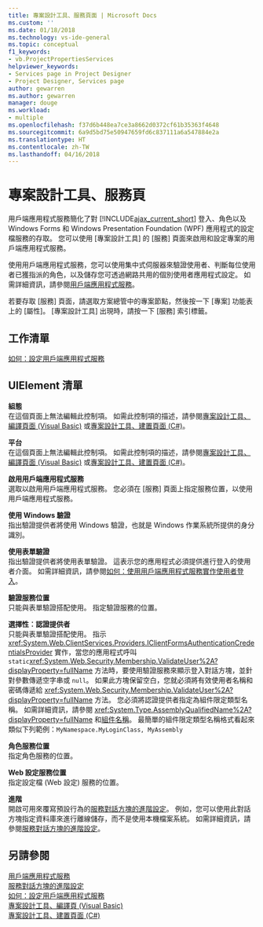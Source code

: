 ```yaml
---
title: 專案設計工具、服務頁面 | Microsoft Docs
ms.custom: ''
ms.date: 01/18/2018
ms.technology: vs-ide-general
ms.topic: conceptual
f1_keywords:
- vb.ProjectPropertiesServices
helpviewer_keywords:
- Services page in Project Designer
- Project Designer, Services page
author: gewarren
ms.author: gewarren
manager: douge
ms.workload:
- multiple
ms.openlocfilehash: f37d6b448ea7ce3a8662d0372cf61b35363f4648
ms.sourcegitcommit: 6a9d5bd75e50947659fd6c837111a6a547884e2a
ms.translationtype: HT
ms.contentlocale: zh-TW
ms.lasthandoff: 04/16/2018
---
```

# <a name="services-page-project-designer"></a>專案設計工具、服務頁

用戶端應用程式服務簡化了對 [!INCLUDE[ajax_current_short](../../ide/reference/includes/ajax_current_short_md.md)] 登入、角色以及 Windows Forms 和 Windows Presentation Foundation (WPF) 應用程式的設定檔服務的存取。 您可以使用 [專案設計工具] 的 [服務] 頁面來啟用和設定專案的用戶端應用程式服務。

使用用戶端應用程式服務，您可以使用集中式伺服器來驗證使用者、判斷每位使用者已獲指派的角色，以及儲存您可透過網路共用的個別使用者應用程式設定。 如需詳細資訊，請參閱[用戶端應用程式服務](/dotnet/framework/common-client-technologies/client-application-services)。

若要存取 [服務] 頁面，請選取方案總管中的專案節點，然後按一下 [專案] 功能表上的 [屬性]。 [專案設計工具] 出現時，請按一下 [服務] 索引標籤。

## <a name="task-list"></a>工作清單

[如何：設定用戶端應用程式服務](/dotnet/framework/common-client-technologies/how-to-configure-client-application-services)  
  
## <a name="uielement-list"></a>UIElement 清單

 **組態**  
 在這個頁面上無法編輯此控制項。 如需此控制項的描述，請參閱[專案設計工具、編譯頁面 (Visual Basic)](../../ide/reference/compile-page-project-designer-visual-basic.md) 或[專案設計工具、建置頁面 (C#)](../../ide/reference/build-page-project-designer-csharp.md)。  
  
 **平台**  
 在這個頁面上無法編輯此控制項。 如需此控制項的描述，請參閱[專案設計工具、編譯頁面 (Visual Basic)](../../ide/reference/compile-page-project-designer-visual-basic.md) 或[專案設計工具、建置頁面 (C#)](../../ide/reference/build-page-project-designer-csharp.md)。  
  
 **啟用用戶端應用程式服務**  
 選取以啟用用戶端應用程式服務。 您必須在 [服務] 頁面上指定服務位置，以使用用戶端應用程式服務。  
  
 **使用 Windows 驗證**  
 指出驗證提供者將使用 Windows 驗證，也就是 Windows 作業系統所提供的身分識別。  
  
 **使用表單驗證**  
 指出驗證提供者將使用表單驗證。 這表示您的應用程式必須提供進行登入的使用者介面。 如需詳細資訊，請參閱[如何：使用用戶端應用程式服務實作使用者登入](/dotnet/framework/common-client-technologies/how-to-implement-user-login-with-client-application-services)。  
  
 **驗證服務位置**  
 只能與表單驗證搭配使用。 指定驗證服務的位置。  
  
 **選擇性︰認證提供者**  
 只能與表單驗證搭配使用。 指示 <xref:System.Web.ClientServices.Providers.IClientFormsAuthenticationCredentialsProvider> 實作，當您的應用程式呼叫 `static`<xref:System.Web.Security.Membership.ValidateUser%2A?displayProperty=fullName> 方法時，要使用驗證服務來顯示登入對話方塊，並針對參數傳遞空字串或 `null`。 如果此方塊保留空白，您就必須將有效使用者名稱和密碼傳遞給 <xref:System.Web.Security.Membership.ValidateUser%2A?displayProperty=fullName> 方法。 您必須將認證提供者指定為組件限定類型名稱。 如需詳細資訊，請參閱 <xref:System.Type.AssemblyQualifiedName%2A?displayProperty=fullName> 和[組件名稱](/dotnet/framework/app-domains/assembly-names)。 最簡單的組件限定類型名稱格式看起來類似下列範例：`MyNamespace.MyLoginClass, MyAssembly`  
  
 **角色服務位置**  
 指定角色服務的位置。  
  
 **Web 設定服務位置**  
 指定設定檔 (Web 設定) 服務的位置。  
  
 **進階**  
 開啟可用來覆寫預設行為的[服務對話方塊的進階設定](../../ide/reference/advanced-settings-for-services-dialog-box.md)。 例如，您可以使用此對話方塊指定資料庫來進行離線儲存，而不是使用本機檔案系統。 如需詳細資訊，請參閱[服務對話方塊的進階設定](../../ide/reference/advanced-settings-for-services-dialog-box.md)。  
  
## <a name="see-also"></a>另請參閱

[用戶端應用程式服務](/dotnet/framework/common-client-technologies/client-application-services)   
[服務對話方塊的進階設定](../../ide/reference/advanced-settings-for-services-dialog-box.md)   
[如何：設定用戶端應用程式服務](/dotnet/framework/common-client-technologies/how-to-configure-client-application-services)   
[專案設計工具、編譯頁 (Visual Basic)](../../ide/reference/compile-page-project-designer-visual-basic.md)   
[專案設計工具、建置頁面 (C#)](../../ide/reference/build-page-project-designer-csharp.md)   
